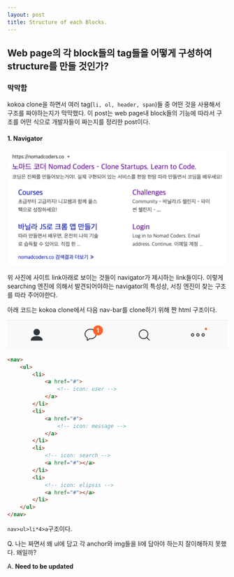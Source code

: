 ```yaml
---
layout: post
title: Structure of each Blocks.  
---  
```


## Web page의 각 block들의 tag들을 어떻게 구성하여 structure를 만들 것인가?  

### 막막함  

kokoa clone을 하면서 여러 tag(`li, ol, header, span`)들 중 어떤 것을 사용해서 구조를 짜야하는지가 막막했다. 이 post는 web page내 block들의 기능에 따라서 구조를 어떤 식으로 개발자들이 짜는지를 정리한 post이다.  

#### 1. Navigator  

<img src="img/22-1-14-navigator.png"/>  

위 사진에 사이트 link아래로 보이는 것들이 navigator가 제시하는 link들이다. 이렇게 searching 엔진에 의해서 발견되어야하는 navigator의 특성상, 서칭 엔진이 찾는 구조를 따라 주어야한다.  

아래 코드는 kokoa clone에서 다음 nav-bar를 clone하기 위해 짠 html 구조이다.  

<img src="img/22-1-14-nav_goal.png" />  

```html
<nav>
    <ul>
        <li>
            <a href="#">
                <!-- icon: user -->
            </a>
        </li>
        <li>
            <a href="#">
                <!-- icon: message -->
            </a>
        </li>
        <li>
            <!-- icon: search -->
            <a href="#"></a>
        </li>
        <li>
            <!-- icon: elipsis -->
            <a href="#"></a>
        </li>
    </ul>
</nav>
```  

`nav>ul>li*4>a`구조이다.  

Q. 나는 짜면서 왜 ul에 담고 각 anchor와 img들을 li에 담아야 하는지 잘이해하지 못했다. 왜일까?  

A. **Need to be updated**  





